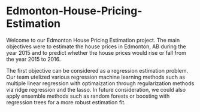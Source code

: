 # Edmonton-House-Pricing-Estimation

Welcome to our Edmonton House Pricing Estimation project. The main objectives were to estimate the house prices in Edmonton, AB during the year 2015 and to predict whether the house prices would rise or fall from the year 2015 to 2016.

The first objective can be considered as a regression estimation problem. Our team utelized various regression machine learning methods such as multiple linear regression with optimaization through regularization methods via ridge regression and the lasso. In future consideration, we could also apply ensemble methods such as random forests or boosting with regression trees for a more robust estimation fit.
